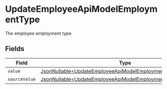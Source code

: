 # UpdateEmployeeApiModelEmploymentType

The employee employment type


## Fields

| Field                                                                                                                                        | Type                                                                                                                                         | Required                                                                                                                                     | Description                                                                                                                                  |
| -------------------------------------------------------------------------------------------------------------------------------------------- | -------------------------------------------------------------------------------------------------------------------------------------------- | -------------------------------------------------------------------------------------------------------------------------------------------- | -------------------------------------------------------------------------------------------------------------------------------------------- |
| `value`                                                                                                                                      | [JsonNullable\<UpdateEmployeeApiModelEmploymentTypeValue>](../../models/components/UpdateEmployeeApiModelEmploymentTypeValue.md)             | :heavy_minus_sign:                                                                                                                           | N/A                                                                                                                                          |
| `sourceValue`                                                                                                                                | [JsonNullable\<UpdateEmployeeApiModelEmploymentTypeSourceValue>](../../models/components/UpdateEmployeeApiModelEmploymentTypeSourceValue.md) | :heavy_minus_sign:                                                                                                                           | N/A                                                                                                                                          |